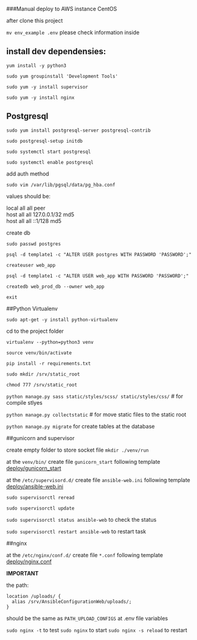 ###Manual deploy to AWS instance CentOS

after clone this project 

``mv env_example .env`` please check information inside

## install dev dependensies:

``yum install -y python3``

``sudo yum groupinstall 'Development Tools'``

``sudo yum -y install supervisor``

``sudo yum -y install nginx``

## Postgresql

```sudo yum install postgresql-server postgresql-contrib```

```sudo postgresql-setup initdb```

```sudo systemctl start postgresql```

```sudo systemctl enable postgresql```

add auth method

``sudo vim /var/lib/pgsql/data/pg_hba.conf``

values should be:

local all all peer <br>
host all all 127.0.0.1/32 md5 <br>
host all all ::1/128 md5 <br>

create db
 
```sudo passwd postgres```

``psql -d template1 -c "ALTER USER postgres WITH PASSWORD 'PASSWORD';"``

``createuser web_app``

``psql -d template1 -c "ALTER USER web_app WITH PASSWORD 'PASSWORD';"``

``createdb web_prod_db --owner web_app``

``exit``

##Python Virtualenv

``sudo apt-get -y install python-virtualenv``

cd to the project folder

``virtualenv --python=python3 venv``

``source venv/bin/activate``

``pip install -r requirements.txt``

``sudo mkdir /srv/static_root``

``chmod 777 /srv/static_root``

``python manage.py sass static/styles/scss/ static/styles/css/`` # for compile stlyes

``python manage.py collectstatic`` # for move static files to the static root

``python manage.py migrate`` for create tables at the database

##gunicorn and supervisor

create empty folder to store socket file
``mkdir ./venv/run``

at the ``venv/bin/`` create file ``gunicorn_start`` following template [deploy/gunicorn_start](./gunicorn_start)

at the ``/etc/supervisord.d/`` create file ``ansible-web.ini`` following template [deploy/ansible-web.ini](./ansible-web.ini) 

``sudo supervisorctl reread``

``sudo supervisorctl update``

``sudo supervisorctl status ansible-web`` to check the status

``sudo supervisorctl restart ansible-web`` to restart task

 
##nginx

at the ``/etc/nginx/conf.d/`` create file ``*.conf`` following template [deploy/nginx.conf](./nginx.conf)

**IMPORTANT**
 
the path:
```
location /uploads/ {
  alias /srv/AnsibleConfigurationWeb/uploads/;
}
```
should be the same as ``PATH_UPLOAD_CONFIGS`` at .env file variables

``sudo nginx -t`` to test 
``sudo nginx`` to start
``sudo nginx -s reload`` to restart

